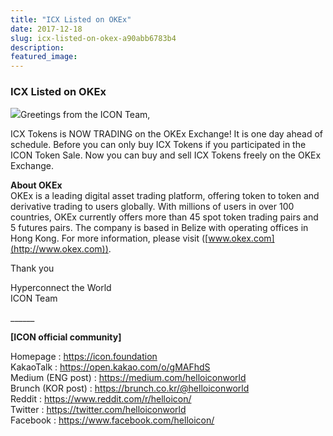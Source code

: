 ```yaml
---
title: "ICX Listed on OKEx"
date: 2017-12-18
slug: icx-listed-on-okex-a90abb6783b4
description:
featured_image:
---
```


### ICX Listed on OKEx

![](https://cdn-images-1.medium.com/max/800/1*XwwtAcGviou4KywRU-Ww9A.png)Greetings from the ICON Team,

ICX Tokens is NOW TRADING on the OKEx Exchange! It is one day ahead of schedule. Before you can only buy ICX Tokens if you participated in the ICON Token Sale. Now you can buy and sell ICX Tokens freely on the OKEx Exchange.

**About OKEx**  
OKEx is a leading digital asset trading platform, offering token to token and derivative trading to users globally. With millions of users in over 100 countries, OKEx currently offers more than 45 spot token trading pairs and 5 futures pairs. The company is based in Belize with operating offices in Hong Kong. For more information, please visit ([www.okex.com](http://www.okex.com)).

Thank you

Hyperconnect the World  
ICON Team

\_\_\_\_\_\_

**[ICON official community]**

Homepage : <https://icon.foundation>  
KakaoTalk : <https://open.kakao.com/o/gMAFhdS>  
Medium (ENG post) : <https://medium.com/helloiconworld>  
Brunch (KOR post) : <https://brunch.co.kr/@helloiconworld>  
Reddit : <https://www.reddit.com/r/helloicon/>  
Twitter : <https://twitter.com/helloiconworld>  
Facebook : <https://www.facebook.com/helloicon/>

